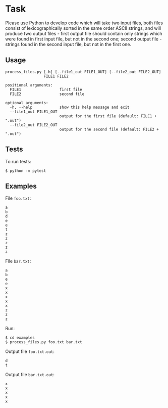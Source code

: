 # Task

Please use Python to develop code which will take two input files, both files
consist of lexicographically sorted in the same order ASCII strings, and will
produce two output files - first output file should contain only strings which
were found in first input file, but not in the second one; second output file -
strings found in the second input file, but not in the first one.

## Usage

    process_files.py [-h] [--file1_out FILE1_OUT] [--file2_out FILE2_OUT]
                     FILE1 FILE2

    positional arguments:
      FILE1                 first file
      FILE2                 second file

    optional arguments:
      -h, --help            show this help message and exit
      --file1_out FILE1_OUT
                            output for the first file (default: FILE1 + ".out")
      --file2_out FILE2_OUT
                            output for the second file (default: FILE2 + ".out")


## Tests

To run tests:

    $ python -m pytest


## Examples

File `foo.txt`:

    a
    b
    d
    e
    e
    t
    z
    z
    z
    z
    z


File `bar.txt`:

    a
    b
    e
    e
    x
    x
    x
    x
    x
    z
    z
    z


Run:

    $ cd examples
    $ process_files.py foo.txt bar.txt


Output file `foo.txt.out`:

    d
    t


Output file `bar.txt.out`:

    x
    x
    x
    x
    x
